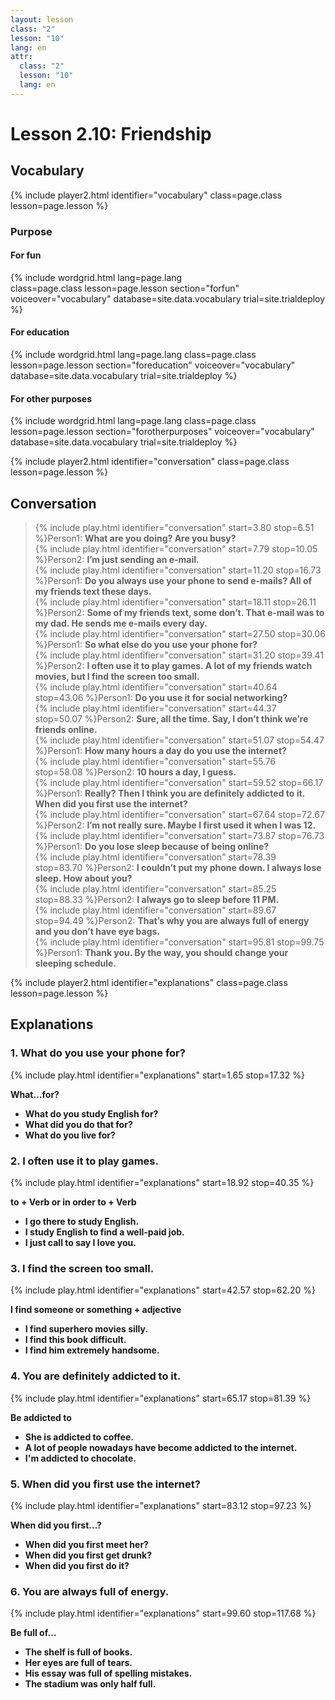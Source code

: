 ```yaml
---
layout: lesson
class: "2"
lesson: "10"
lang: en
attr:
  class: "2"
  lesson: "10"
  lang: en
---
```


# Lesson 2.10: Friendship

## Vocabulary
{% include player2.html identifier="vocabulary" class=page.class lesson=page.lesson %} 

### Purpose

#### For fun


{% include wordgrid.html lang=page.lang  
		class=page.class 
		lesson=page.lesson 
		section="forfun"
		voiceover="vocabulary"
		database=site.data.vocabulary 
		trial=site.trialdeploy %}

#### For education

{% include wordgrid.html lang=page.lang
		class=page.class 
		lesson=page.lesson 
		section="foreducation"
		voiceover="vocabulary"
		database=site.data.vocabulary 
		trial=site.trialdeploy %}


#### For other purposes
		
{% include wordgrid.html lang=page.lang
		class=page.class 
		lesson=page.lesson 
		section="forotherpurposes"
		voiceover="vocabulary"
		database=site.data.vocabulary 
		trial=site.trialdeploy %}
		

{% include player2.html identifier="conversation" class=page.class lesson=page.lesson %}
## Conversation

> {% include play.html identifier="conversation" start=3.80 stop=6.51 %}Person1: __What are you doing? Are you busy?__  
> {% include play.html identifier="conversation" start=7.79 stop=10.05 %}Person2: __I’m just sending an e-mail.__  
> {% include play.html identifier="conversation" start=11.20 stop=16.73 %}Person1: __Do you always use your phone to send e-mails? All of my friends text these days.__  
> {% include play.html identifier="conversation" start=18.11 stop=26.11 %}Person2: __Some of my friends text, some don’t. That e-mail was to my dad. He sends me e-mails every day.__  
> {% include play.html identifier="conversation" start=27.50 stop=30.06 %}Person1: __So what else do you use your phone for?__  
> {% include play.html identifier="conversation" start=31.20 stop=39.41 %}Person2: __I often use it to play games. A lot of my friends watch movies, but I find the screen too small.__  
> {% include play.html identifier="conversation" start=40.64 stop=43.06 %}Person1: __Do you use it for social networking?__  
> {% include play.html identifier="conversation" start=44.37 stop=50.07 %}Person2: __Sure, all the time. Say, I don’t think we’re friends online.__  
> {% include play.html identifier="conversation" start=51.07 stop=54.47 %}Person1: __How many hours a day do you use the internet?__  
> {% include play.html identifier="conversation" start=55.76 stop=58.08 %}Person2: __10 hours a day, I guess.__  
> {% include play.html identifier="conversation" start=59.52 stop=66.17 %}Person1: __Really? Then I think you are definitely addicted to it. When did you first use the internet?__  
> {% include play.html identifier="conversation" start=67.64 stop=72.67 %}Person2: __I’m not really sure. Maybe I first used it when I was 12.__  
> {% include play.html identifier="conversation" start=73.87 stop=76.73 %}Person1: __Do you lose sleep because of being online?__  
> {% include play.html identifier="conversation" start=78.39 stop=83.70 %}Person2: __I couldn’t put my phone down. I always lose sleep. How about you?__  
> {% include play.html identifier="conversation" start=85.25 stop=88.33 %}Person2: __I always go to sleep before 11 PM.__  
> {% include play.html identifier="conversation" start=89.67 stop=94.49 %}Person2: __That’s why you are always full of energy and you don’t have eye bags.__  
> {% include play.html identifier="conversation" start=95.81 stop=99.75 %}Person1: __Thank you. By the way, you should change your sleeping schedule.__  


{% include player2.html identifier="explanations" class=page.class lesson=page.lesson %}


## Explanations
### 1. What do you use your phone for?
{% include play.html identifier="explanations" start=1.65 stop=17.32 %}

__What...for?__ 

- __What do you study English for?__ 
- __What did you do that for?__ 
- __What do you live for?__ 

### 2. I often use it to play games.
{% include play.html identifier="explanations" start=18.92 stop=40.35 %}

__to + Verb or in order to + Verb__ 

- __I go there to study English.__ 
- __I study English to find a well-paid job.__ 
- __I just call to say I love you.__ 

### 3. I find the screen too small.
{% include play.html identifier="explanations" start=42.57 stop=62.20 %}

__I find someone or something + adjective__

- __I find superhero movies silly.__ 
- __I find this book difficult.__ 
- __I find him extremely handsome.__

### 4. You are definitely addicted to it.
{% include play.html identifier="explanations" start=65.17 stop=81.39 %}

__Be addicted to__

- __She is addicted to coffee.__ 
- __A lot of people nowadays have become addicted to the internet.__ 
- __I'm addicted to chocolate.__ 

### 5. When did you first use the internet?
{% include play.html identifier="explanations" start=83.12 stop=97.23 %}

__When did you first...?__

- __When did you first meet her?__ 
- __When did you first get drunk?__ 
- __When did you first do it?__ 

### 6. You are always full of energy.
{% include play.html identifier="explanations" start=99.60 stop=117.68 %}

__Be full of...__ 

- __The shelf is full of books.__ 
- __Her eyes are full of tears.__ 
- __His essay was full of spelling mistakes.__ 
- __The stadium was only half full.__ 